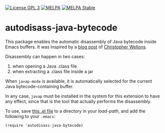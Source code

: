 [![License GPL 3][badge-license]](http://www.gnu.org/licenses/gpl-3.0.txt)
[![MELPA][melpa-badge]][melpa-package]
[![MELPA Stable][melpa-stable-badge]][melpa-stable-package]

autodisass-java-bytecode
========================

This package enables the automatic disassembly of Java bytecode inside
Emacs buffers. It was inspired by a
[blog post](http://nullprogram.com/blog/2012/08/01/) of
[Christopher Wellons](https://github.com/skeeto).

Disassembly can happen in two cases:

1. when opening a Java .class file
2. when extracting a .class file inside a jar

When `javap-mode` is available, it is automatically selected for the
current Java bytecode-containing buffer.

In any case, `javap` must be installed in the system for this
extension to have any effect, since that is the tool that actually
performs the disassembly.


To use, save [this .el file](autodisass-java-bytecode.el) to a
directory in your *load-path*, and add the following to your `.emacs`:

    (require 'autodisass-java-bytecode)

[badge-license]: https://img.shields.io/badge/license-GPL_3-green.svg
[melpa-badge]: http://melpa.org/packages/autodisass-java-bytecode-badge.svg
[melpa-stable-badge]: http://stable.melpa.org/packages/autodisass-java-bytecode-badge.svg
[melpa-package]: http://melpa.org/#/autodisass-java-bytecode
[melpa-stable-package]: http://stable.melpa.org/#/autodisass-java-bytecode
